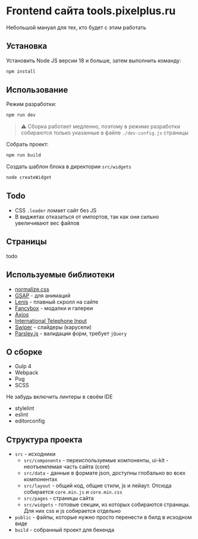 # Frontend сайта tools.pixelplus.ru

Небольшой мануал для тех, кто будет с этим работать

## Установка

Установить Node JS версии 18 и больше, затем выполнить команду:

```bash
npm install
```

## Использование

Режим разработки:

```bash
npm run dev
```

> ⚠️ Сборка работает медленно, поэтому в режиме разработки собираются только указанные в файле `./dev-config.js` страницы

Собрать проект:

```bash
npm run build
```

Создать шаблон блока в директории `src/widgets`

```bash
node createWidget
```

## Todo

* CSS `.loader` ломает сайт без JS
* В виджетах отказаться от импортов, так как они сильно увеличивают вес файлов

## Страницы

todo

## Используемые библиотеки

* [normalize.css](https://necolas.github.io/normalize.css/)
* [GSAP](https://gsap.com/) - для анимаций
* [Lenis](https://github.com/darkroomengineering/lenis) - плавный скролл на сайте
* [Fancybox](https://fancyapps.com/fancybox/) - модалки и галереи
* [Axios](https://axios-http.com/docs/intro)
* [International Telephone Input](https://github.com/jackocnr/intl-tel-input)
* [Swiper](https://swiperjs.com/swiper-api) - слайдеры (карусели)
* [Parsley.js](https://parsleyjs.org/doc/index.html) - валидация форм, требует `jQuery`

## О сборке

* Gulp 4
* Webpack
* Pug
* SCSS

Не забудь включить линтеры в своём IDE

* stylelint
* eslint
* editorconfig

## Структура проекта

* `src` - исходники
  * `src/components` - переиспользуемые компоненты, ui-kit - неотъемлемая часть сайта (core)
  * `src/data` - данные в формате json, доступны глобально во всех компонентах
  * `src/layout` - общий код, общие стили, js и лейаут. Отсюда собирается `core.min.js` и `core.min.css`
  * `src/pages` - страницы сайта
  * `src/widgets` - готовые секции, из которых собираются страницы. Для них css и js собирается отдельно
* `public` - файлы, которые нужно просто перенести в билд в исходном виде
* `build` - собранный проект для бекенда
